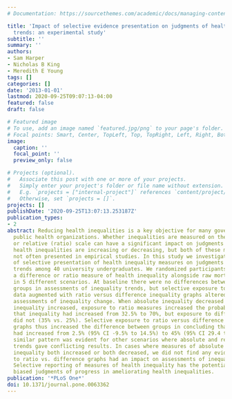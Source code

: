 ```yaml
---
# Documentation: https://sourcethemes.com/academic/docs/managing-content/

title: 'Impact of selective evidence presentation on judgments of health inequality
  trends: an experimental study'
subtitle: ''
summary: ''
authors:
- Sam Harper
- Nicholas B King
- Meredith E Young
tags: []
categories: []
date: '2013-01-01'
lastmod: 2020-09-25T09:07:13-04:00
featured: false
draft: false

# Featured image
# To use, add an image named `featured.jpg/png` to your page's folder.
# Focal points: Smart, Center, TopLeft, Top, TopRight, Left, Right, BottomLeft, Bottom, BottomRight.
image:
  caption: ''
  focal_point: ''
  preview_only: false

# Projects (optional).
#   Associate this post with one or more of your projects.
#   Simply enter your project's folder or file name without extension.
#   E.g. `projects = ["internal-project"]` references `content/project/deep-learning/index.md`.
#   Otherwise, set `projects = []`.
projects: []
publishDate: '2020-09-25T13:07:13.253187Z'
publication_types:
- 2
abstract: Reducing health inequalities is a key objective for many governments and
  public health organizations. Whether inequalities are measured on the absolute (difference)
  or relative (ratio) scale can have a significant impact on judgments about whether
  health inequalities are increasing or decreasing, but both of these measures are
  not often presented in empirical studies. In this study we investigated the impact
  of selective presentation of health inequality measures on judgments of health inequality
  trends among 40 university undergraduates. We randomized participants to see either
  a difference or ratio measure of health inequality alongside raw mortality rates
  in 5 different scenarios. At baseline there were no differences between treatment
  groups in assessments of inequality trends, but selective exposure to the same raw
  data augmented with ratio versus difference inequality graphs altered participants'
  assessments of inequality change. When absolute inequality decreased and relative
  inequality increased, exposure to ratio measures increased the probability of concluding
  that inequality had increased from 32.5% to 70%, but exposure to difference measures
  did not (35% vs. 25%). Selective exposure to ratio versus difference inequality
  graphs thus increased the difference between groups in concluding that inequality
  had increased from 2.5% (95% CI -9.5% to 14.5%) to 45% (95% CI 29.4 to 60.6). A
  similar pattern was evident for other scenarios where absolute and relative inequality
  trends gave conflicting results. In cases where measures of absolute and relative
  inequality both increased or both decreased, we did not find any evidence that assignment
  to ratio vs. difference graphs had an impact on assessments of inequality change.
  Selective reporting of measures of health inequality has the potential to create
  biased judgments of progress in ameliorating health inequalities.
publication: '*PLoS One*'
doi: 10.1371/journal.pone.0063362
---
```

